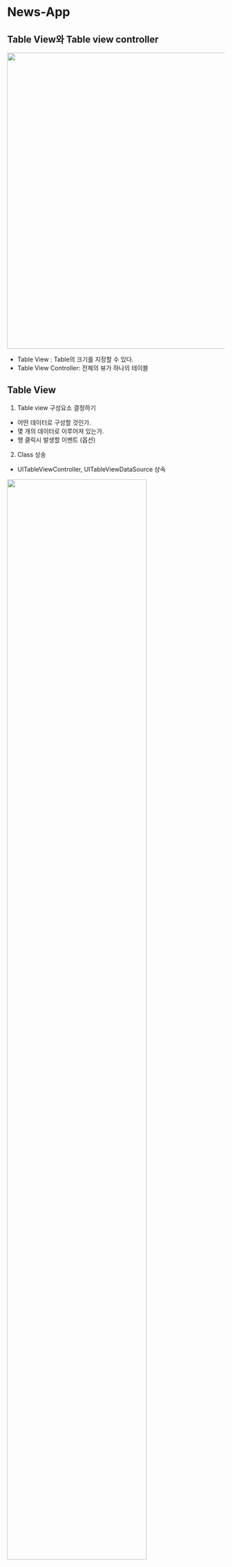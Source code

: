# News-App

## Table View와 Table view controller
<img width="684" src="https://user-images.githubusercontent.com/68676844/145227678-afb28f92-2232-4d90-b264-e1ca0234d923.png">

- Table View : Table의 크기를 지정할 수 있다.
- Table View Controller: 전체의 뷰가 하나의 테이블


## Table View
1. Table view 구성요소 결정하기
- 어떤 데이터로 구성할 것인가.
- 몇 개의 데이터로 이루어져 있는가.
- 행 클릭시 발생할 이벤트 (옵션)

2. Class 상송
- UITableViewController, UITableViewDataSource 상속
<img width="80%" src="https://user-images.githubusercontent.com/68676844/145227865-61d7a207-3670-4714-aa36-424ce13741a6.png">


- 발생한 Error는 Fix 버튼을 눌러 해결할 수 있다.


<img width="80%" src="https://user-images.githubusercontent.com/68676844/145227967-bc247f48-0edd-4917-b543-1ce8d2c2ece5.png">


3. 결과
<img height="500" src="https://user-images.githubusercontent.com/68676844/145229074-95e253b9-4721-4b24-a520-b02ecfc7607b.gif">


## Table View (Dynamic)
1. Table View Cell 추가
<img width="80%" src="https://user-images.githubusercontent.com/68676844/145255943-40625fdc-8159-49a0-bb72-79a589124faf.png">


2. Lable 추가 및 class와 연결
<img width="80%" src="https://user-images.githubusercontent.com/68676844/145256027-2abe6d4a-a52e-434d-98d4-4bfe94fa28b2.png">


- Lable은 cell 안에 추가한다.

<img width="80%" src="https://user-images.githubusercontent.com/68676844/145256179-9f20bdc6-d4ae-4d26-b131-abfe6d1d9b31.png">


- Table View를 보면 Dynamic Prototypes가 설정된 것이 보일 것이다.


3. 결과화면

추가) 타입캐스팅 as

- 부모와 자식 간의 관계를 정하는데에 있어 친자를 확인하는 용도이다.

1) as?

- 안전한 추론 방법이다. (내가 자식이 맞니?)

2) as!

- 강제로 추론하는 방법이다. (내가 자식이 맞아!)


## Cell Click Event

## News App

1. HTTP 통신
- urlsession


2. JSON 데이터 형태
- 정의: Javascript 객체 문법으로 구조화된 데이터를 표현하기 위한 문자 기반의 표준 포맷
- 간단히 말하자면, 네트워크에서 통신 내에서 데이터를 주고받을 때 JSON으로 주고받는 데이터 형태
- 기본 형태: {"key":"value"} 또는 {["value","value","value"]}
- 추가: {[{"key":"value"}, {"key":"value"}, {"key":"value"}]} 이러한 배열로 선언 가능


3. 구현
- 위 결과화면에서 숫자(인덱스)가 테이블뷰에 있는 것을 볼 수 있다.
- 이를 News API에서 정보를 받아오고, 숫자(인덱스) 대신 뉴스의 title을 출력하고자 한다.

1) API 불러오기
- [News API](https://newsapi.org) 접속 후 개인 API 키 발급



```swift
let task = URLSession.shared.dataTask(with: URL(string: "https://newsapi.org/v2/everything?q=apple&from=2021-12-07&to=2021-12-07&sortBy=popularity&apiKey=KEY_VALUE")!) { (data, response, error )in
// json 처리
}
```


- URLSessio.shared.dataTask의 함수 원형을 보면 URLSessionDataTask를 반환하기 때문에 변수에 저장한다. 

2) json 처리 코드

(1) Dictionary
- Swift의 json = Dictionary라고 생각하면 된다.
- key와 value가 배열에 담겨있는 형태이다.


```swift
let dic: [String: String] = ["key": "value"]
```


만약, value의 값이 일정하지 않다면 String 대신 Any로 선언한다.

(2) JSONSerialization
- Dictionary를 jsonObject로 타입으로 변경하는 것이다.


```swift
let json = try JSONSerialization.jsonObject(with: dataJson, options: []) as! Dictionary<String, Any>
```


반드시 예외처리를 통해 json이 처리된 경우에만 실행되도록 do catch문 안에 작성해야한다.


(3) 특정 값 가져오기


``` swift
let articles = json["articles"] as! Array<Dictionary<String, Any>>
self.newsData = articles
```


받아온 json에서 Key 값이 article인 것을 articles라는 상수에 저장하고, 클래스 내부 newsData에 저장한다.

(4) Table View (UI)에 표현


``` swift
DispatchQueue.main.async {
    self.TableViewMain.reloadData()
}
```


- tableView 함수에 값을 변경하는 코드를 따로 작성해야한다.
